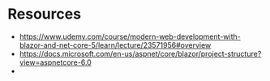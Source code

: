 

# Resources 
- https://www.udemy.com/course/modern-web-development-with-blazor-and-net-core-5/learn/lecture/23571956#overview
- https://docs.microsoft.com/en-us/aspnet/core/blazor/project-structure?view=aspnetcore-6.0
- 

